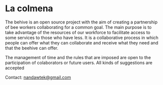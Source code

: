 # La colmena

The behive is an open source project with the aim of creating a partnership of bee workers collaborating for a common goal.
The main purpose is to take advantage of the resources of our workforce to facilitate access to some services to those who have less. It is a collaborative process in which people can offer what they can collaborate and receive what they need and that the beehive can offer.

The management of time and the rules that are imposed are open to the participation of colaborators or future users. All kinds of suggestions are accepted

Contact: nandawtek@gmail.com
